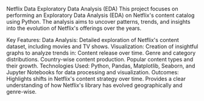 Netflix Data Exploratory Data Analysis (EDA)
This project focuses on performing an Exploratory Data Analysis (EDA) on Netflix's content catalog using Python. The analysis aims to uncover patterns, trends, and insights into the evolution of Netflix's offerings over the years.

Key Features:
Data Analysis: Detailed exploration of Netflix's content dataset, including movies and TV shows.
Visualization: Creation of insightful graphs to analyze trends in:
Content release over time.
Genre and category distributions.
Country-wise content production.
Popular content types and their growth.
Technologies Used: Python, Pandas, Matplotlib, Seaborn, and Jupyter Notebooks for data processing and visualization.
Outcomes:
Highlights shifts in Netflix's content strategy over time.
Provides a clear understanding of how Netflix's library has evolved geographically and genre-wise.
